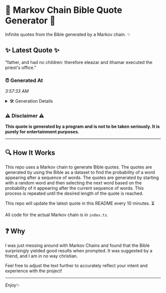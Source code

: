 # 📖 Markov Chain Bible Quote Generator 📖

Infinite quotes from the Bible generated by a Markov chain. ✨

## ✨ Latest Quote ✨
"father, and had no children: therefore eleazar and ithamar executed the priest's office."

### ⏰ Generated At
*3:57:33 AM*

<details>
    <summary>🛠️ Generation Details</summary>
    <p>
        <strong>🌱 Seed:</strong> father,<br>
        <strong>🔄 Iterations:</strong> 12<br>
        <strong>📜 Context History:</strong><br>[ father, ]: and<br>[ father,, and ]: had<br>[ father,, and, had ]: no<br>[ father,, and, had, no ]: children:<br>[ father,, and, had, no, children: ]: therefore<br>[ father,, and, had, no, children:, therefore ]: eleazar<br>[ and, had, no, children:, therefore, eleazar ]: and<br>[ had, no, children:, therefore, eleazar, and ]: ithamar<br>[ no, children:, therefore, eleazar, and, ithamar ]: executed<br>[ children:, therefore, eleazar, and, ithamar, executed ]: the<br>[ therefore, eleazar, and, ithamar, executed, the ]: priest's<br>[ eleazar, and, ithamar, executed, the, priest's ]: office.<br>
    </p>
</details>

### ⚠️ Disclaimer ⚠️
**This quote is generated by a program and is not to be taken seriously. It is purely for entertainment purposes.**

---

## 🔍 How It Works

This repo uses a Markov chain to generate Bible quotes. The quotes are generated by using the Bible as a dataset to find the probability of a word appearing after a sequence of words. The quotes are generated by starting with a random word and then selecting the next word based on the probability of it appearing after the current sequence of words. This process is repeated until the desired length of the quote is reached.

This repo will update the latest quote in this README every 10 minutes. ⏳

All code for the actual Markov chain is in `index.ts`.

## ❓ Why

I was just messing around with Markov Chains and found that the Bible surprisingly yielded good results when prompted. 
It was suggested by a friend, and I am in no way christian.

Feel free to adjust the text further to accurately reflect your intent and experience with the project!

---

*Enjoy*✨

